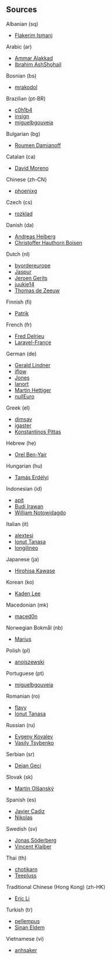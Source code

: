 ## Sources

Albanian (sq)

* [Flakerim Ismani](https://github.com/Flakerimi)

Arabic (ar)

* [Ammar Alakkad](https://github.com/AAlakkad)
* [Ibrahim AshShohail](https://github.com/laheab)

Bosnian (bs)

* [mrakodol](https://github.com/mrakodol)

Brazilian (pt-BR)

* [c0h1b4](https://github.com/c0h1b4)
* [insign](https://github.com/insign)
* [miguelbgouveia](https://github.com/miguelbgouveia)

Bulgarian (bg)

* [Roumen Damianoff](https://github.com/RoumenDamianoff)

Catalan (ca)

* [David Moreno](https://github.com/davidmb91)

Chinese (zh-CN)

* [phoenixg](https://github.com/phoenixg)

Czech (cs)

* [rozklad](https://github.com/rozklad)

Danish (da)

* [Andreas Heiberg](https://github.com/AndreasHeiberg)
* [Christoffer Hauthorn Boisen](https://github.com/hauthorn)

Dutch (nl)

* [byordereurope](https://github.com/byordereurope)
* [Jaspur](https://github.com/jaspur)
* [Jeroen Gerits](https://github.com/jeroengerits)
* [juukie14](https://github.com/juukie14)
* [Thomas de Zeeuw](https://github.com/Thomasdezeeuw)

Finnish (fi)

* [Patrik](https://github.com/gkunno)

French (fr)

* [Fred Delrieu](https://github.com/caouecs)
* [Laravel-France](https://github.com/laravel-france)

German (de)

* [Gerald Lindner](https://github.com/vauteer)
* [iflow](https://github.com/iflow)
* [Jones](https://github.com/JN-Jones)
* [lanort](https://github.com/lanort)
* [Martin Hettiger](https://github.com/hettiger)
* [nullEuro](https://github.com/nullEuro)

Greek (el)

* [dimsav](https://github.com/dimsav)
* [igaster](https://github.com/igaster)
* [Konstantinos Pittas](https://github.com/kostaspt)

Hebrew (he)

* [Orel Ben-Yair](https://github.com/LighTo273)

Hungarian (hu)

* [Tamás Erdélyi](https://github.com/terdelyi)

Indonesian (id)

* [apit](https://github.com/apit)
* [Budi Irawan](https://github.com/deerawan)
* [William Notowidagdo](https://github.com/williamn)

Italian (it)

* [alextesi](https://github.com/alextesi)
* [Ionut Tanasa](https://github.com/ionut-tanasa)
* [longilineo](https://github.com/longilineo)

Japanese (ja)

* [Hirohisa Kawase](https://github.com/HiroKws)

Korean (ko)

* [Kaden Lee](https://github.com/thisiskaden)

Macedonian (mk)

* [maced0n](https://github.com/maced0n)

Norwegian Bokmål (nb)

* [Marius](https://github.com/mariuso)

Polish (pl)

* [anojszewski](https://github.com/anojszewski)

Portuguese (pt)

* [miguelbgouveia](https://github.com/miguelbgouveia)

Romanian (ro)

* [flavy](https://github.com/flavy)
* [Ionut Tanasa](https://github.com/ionut-tanasa)

Russian (ru)

* [Evgeny Kovalev](https://github.com/EvgenyKovalev)
* [Vasily Tsybenko](https://github.com/VasayXTX)

Serbian (sr)

* [Dejan Geci](https://github.com/dejangeci)

Slovak (sk)

* [Martin Olšanský](https://github.com/MartinOlsansky)

Spanish (es)

* [Javier Cadiz](https://github.com/cadizjavier)
* [Nikolas](https://github.com/nikoskip)

Swedish (sv)

* [Jonas Söderberg](https://github.com/imevul)
* [Vincent Klaiber](https://github.com/vincentklaiber)

Thai (th)

* [chotikarn](https://github.com/chotikarn)
* [Teepluss](https://github.com/teepluss)

Traditional Chinese (Hong Kong) (zh-HK)

* [Eric Li](https://github.com/efilm)

Turkish (tr)

* [pellempus](https://github.com/pellempus)
* [Sinan Eldem](https://github.com/sineld)

Vietnamese (vi)

* [anhsaker](https://github.com/anhsaker)
